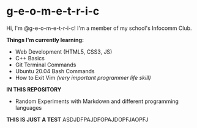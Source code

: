 # g-e-o-m-e-t-r-i-c
Hi, I'm @g-e-o-m-e-t-r-i-c! I'm a member of my school's Infocomm Club.

__Things I'm currently learning:__
- Web Development (HTML5, CSS3, JS)
- C++ Basics
- Git Terminal Commands
- Ubuntu 20.04 Bash Commands
- How to Exit Vim *(very important programmer life skill)*

__IN THIS REPOSITORY__
- Random Experiments with Markdown and different programming languages

__THIS IS JUST A TEST__
ASDJDFPAJDFOPAJDOPFJAOPFJ
